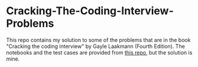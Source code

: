 # Cracking-The-Coding-Interview-Problems

This repo contains my solution to some of the problems that are in the book "Cracking the coding interview" by Gayle Laakmann (Fourth Edition). The notebooks and the test cases are provided from [this repo](https://github.com/donnemartin/interactive-coding-challenges), but the solution is mine. 

